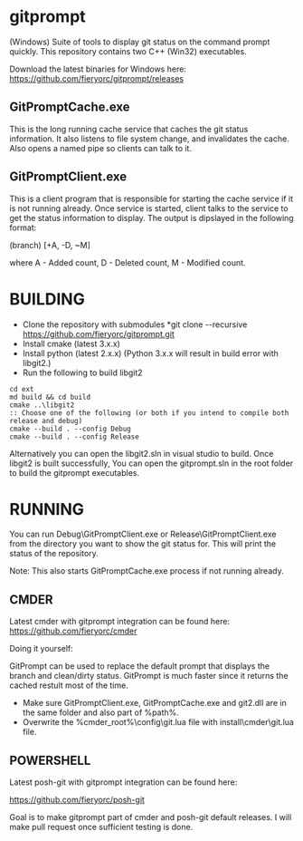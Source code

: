 gitprompt
=========

(Windows) Suite of tools to display git status on the command prompt quickly. 
This repository contains two C++ (Win32) executables. 

Download the latest binaries for Windows here: https://github.com/fieryorc/gitprompt/releases

GitPromptCache.exe
------------------

   This is the long running cache service that caches the git status information. 
It also listens to file system change, and invalidates the cache. Also opens a named
pipe so clients can talk to it.

GitPromptClient.exe
-------------------

   This is a client program that is responsible for starting the cache service if it is not
running already. Once service is started, client talks to the service to get the status information to display.
 The output is dipslayed in the following format:

 (branch) [+A, -D, ~M]

where A - Added count, D - Deleted count, M - Modified count.

BUILDING
========

* Clone the repository with submodules
   *git clone --recursive https://github.com/fieryorc/gitprompt.git
* Install cmake (latest 3.x.x)
* Install python (latest 2.x.x) (Python 3.x.x will result in build error with libgit2.)
* Run the following to build libgit2
```Batchfile
cd ext
md build && cd build
cmake ..\libgit2
:: Choose one of the following (or both if you intend to compile both release and debug)
cmake --build . --config Debug
cmake --build . --config Release
```

Alternatively you can open the libgit2.sln in visual studio to build.
Once libgit2 is built successfully, You can open the gitprompt.sln in the root folder
to build the gitprompt executables.


RUNNING
=======

You can run Debug\GitPromptClient.exe or Release\GitPromptClient.exe from the
directory you want to show the git status for. This will print the status of
the repository.

Note:
This also starts GitPromptCache.exe process if not running already.


CMDER 
-----
Latest cmder with gitprompt integration can be found here:
https://github.com/fieryorc/cmder


Doing it yourself:

GitPrompt can be used to replace the default prompt that displays the branch and clean/dirty status.
GitPrompt is much faster since it returns the cached restult most of the time.

* Make sure GitPromptClient.exe, GitPromptCache.exe and git2.dll are in the same folder and also part of %path%.
* Overwrite the %cmder_root%\config\git.lua file with install\cmder\git.lua file.


POWERSHELL
----------

Latest posh-git with gitprompt integration can be found here:

https://github.com/fieryorc/posh-git



Goal is to make gitprompt part of cmder and posh-git default releases. I will make pull request once sufficient testing is done.


   


